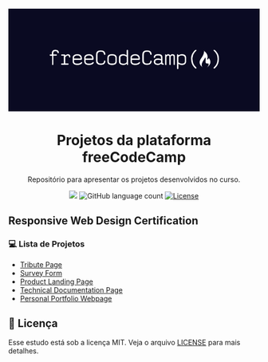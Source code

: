 <h1 align="center">
<br>
  <img src=".github/freeCodeCamp-logo.png" alt="freeCodeCamp" >
<br>
<br>
Projetos da plataforma freeCodeCamp
</h1>

<p align="center">Repositório para apresentar os projetos desenvolvidos no curso.</p>

<p align="center">
  <img src="https://img.shields.io/badge/made%20by-RAFAEL%20MARTINS-0a0a22?style=flat-square">
  <img alt="GitHub language count" src="https://img.shields.io/github/languages/count/martins-rafael/freeCodeCamp-Responsive-Web-Design-Certification?color=0a0a22&style=flat-square">
  <a href="https://opensource.org/licenses/MIT">
    <img alt="License" src="https://img.shields.io/badge/license-MIT-0a0a22?style=flat-square">
  </a>
</p>

## Responsive Web Design Certification

### :computer: Lista de Projetos
- [Tribute Page](projects/tribute-page)
- [Survey Form](projects/survey-form)
- [Product Landing Page](projects/product-landing-page)
- [Technical Documentation Page](projects/technical-documentation-page)
- [Personal Portfolio Webpage](projects/personal-portfolio-webpage)

## :memo: Licença

Esse estudo está sob a licença MIT. Veja o arquivo [LICENSE](/LICENSE) para mais detalhes.
